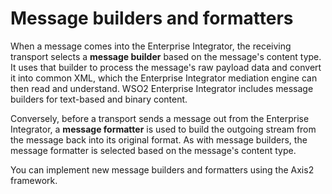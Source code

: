 # Message builders and formatters

When a message comes into the Enterprise Integrator, the receiving
transport selects a **message builder** based on the message's content
type. It uses that builder to process the message's raw payload data and
convert it into common XML, which the Enterprise Integrator mediation
engine can then read and understand. WSO2 Enterprise Integrator includes
message builders for text-based and binary content.

Conversely, before a transport sends a message out from the Enterprise
Integrator, a **message formatter** is used to build the outgoing stream
from the message back into its original format. As with message
builders, the message formatter is selected based on the message's
content type.

You can implement new message builders and formatters using the Axis2
framework.
